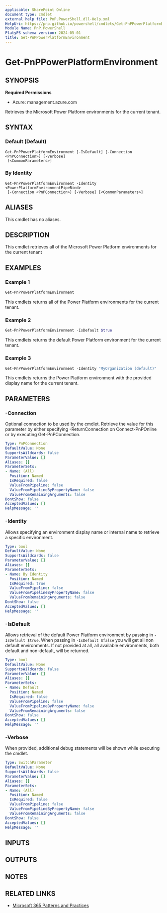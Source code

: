 ```yaml
---
applicable: SharePoint Online
document type: cmdlet
external help file: PnP.PowerShell.dll-Help.xml
HelpUri: https://pnp.github.io/powershell/cmdlets/Get-PnPPowerPlatformEnvironment.html
Module Name: PnP.PowerShell
PlatyPS schema version: 2024-05-01
title: Get-PnPPowerPlatformEnvironment
---
```


# Get-PnPPowerPlatformEnvironment

## SYNOPSIS

**Required Permissions**

* Azure: management.azure.com

Retrieves the Microsoft Power Platform environments for the current tenant.

## SYNTAX

### Default (Default)

```
Get-PnPPowerPlatformEnvironment [-IsDefault] [-Connection <PnPConnection>] [-Verbose]
 [<CommonParameters>]
```

### By Identity

```
Get-PnPPowerPlatformEnvironment -Identity <PowerPlatformEnvironmentPipeBind>
 [-Connection <PnPConnection>] [-Verbose] [<CommonParameters>]
```

## ALIASES

This cmdlet has no aliases.

## DESCRIPTION

This cmdlet retrieves all of the Microsoft Power Platform environments for the current tenant

## EXAMPLES

### Example 1

```powershell
Get-PnPPowerPlatformEnvironment
```

This cmdlets returns all of the Power Platform environments for the current tenant.

### Example 2

```powershell
Get-PnPPowerPlatformEnvironment -IsDefault $true
```

This cmdlets returns the default Power Platform environment for the current tenant.

### Example 3

```powershell
Get-PnPPowerPlatformEnvironment -Identity "MyOrganization (default)"
```

This cmdlets returns the Power Platform environment with the provided display name for the current tenant.

## PARAMETERS

### -Connection

Optional connection to be used by the cmdlet.
Retrieve the value for this parameter by either specifying -ReturnConnection on Connect-PnPOnline or by executing Get-PnPConnection.

```yaml
Type: PnPConnection
DefaultValue: None
SupportsWildcards: false
ParameterValue: []
Aliases: []
ParameterSets:
- Name: (All)
  Position: Named
  IsRequired: false
  ValueFromPipeline: false
  ValueFromPipelineByPropertyName: false
  ValueFromRemainingArguments: false
DontShow: false
AcceptedValues: []
HelpMessage: ''
```

### -Identity

Allows specifying an environment display name or internal name to retrieve a specific environment.

```yaml
Type: bool
DefaultValue: None
SupportsWildcards: false
ParameterValue: []
Aliases: []
ParameterSets:
- Name: By Identity
  Position: Named
  IsRequired: true
  ValueFromPipeline: false
  ValueFromPipelineByPropertyName: false
  ValueFromRemainingArguments: false
DontShow: false
AcceptedValues: []
HelpMessage: ''
```

### -IsDefault

Allows retrieval of the default Power Platform environment by passing in `-IsDefault $true`. When passing in `-IsDefault $false` you will get all non default environments. If not provided at all, all available environments, both default and non-default, will be returned.

```yaml
Type: bool
DefaultValue: None
SupportsWildcards: false
ParameterValue: []
Aliases: []
ParameterSets:
- Name: Default
  Position: Named
  IsRequired: false
  ValueFromPipeline: false
  ValueFromPipelineByPropertyName: false
  ValueFromRemainingArguments: false
DontShow: false
AcceptedValues: []
HelpMessage: ''
```

### -Verbose

When provided, additional debug statements will be shown while executing the cmdlet.

```yaml
Type: SwitchParameter
DefaultValue: None
SupportsWildcards: false
ParameterValue: []
Aliases: []
ParameterSets:
- Name: (All)
  Position: Named
  IsRequired: false
  ValueFromPipeline: false
  ValueFromPipelineByPropertyName: false
  ValueFromRemainingArguments: false
DontShow: false
AcceptedValues: []
HelpMessage: ''
```

## INPUTS

## OUTPUTS

## NOTES

## RELATED LINKS

- [Microsoft 365 Patterns and Practices](https://aka.ms/m365pnp)
